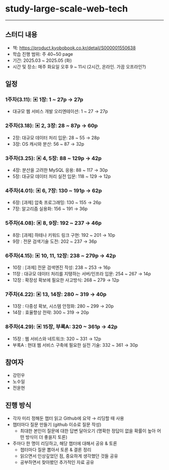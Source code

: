 # study-large-scale-web-tech
---

## 스터디 내용

- 책: https://product.kyobobook.co.kr/detail/S000001550638
- 학습 진행 범위: 주 40~50 page
- 기간: 2025.03 ~ 2025.05 (화)
- 시간 및 장소: 매주 화요일 오후 9 ~ 11시 (2시간, 온라인. 가끔 오프라인?)

## 일정

### 1주차(3.11): ▣ 1장: 1 ~ 27p → 27p

- 대규모 웹 서비스 개발 오리엔테이션: 1 ~ 27  → 27p

### 2주차(3.18): ▣ 2, 3장: 28 ~ 87p → 60p

- 2장: 대규모 데이터 처리 입문: 28 ~ 55 → 28p
- 3장: OS 캐시와 분산: 56 ~ 87 → 32p

### 3주차(3.25): ▣ 4, 5장: 88 ~ 129p → 42p

- 4장: 분산을 고려한 MySQL 응용: 88 ~ 117 → 30p
- 5장: 대규모 데이터 처리 실전 입문: 118 ~ 129 → 12p

### 4주차(4.01): ▣ 6, 7장: 130 ~ 191p → 62p

- 6장: [과제] 압축 프로그래밍: 130 ~ 155 → 26p
- 7장: 알고리즘 실용화: 156 ~ 191 → 36p

### 5주차(4.08): ▣ 8, 9장: 192 ~ 237 → 46p

- 8장: [과제] 하테나 키워드 링크 구현: 192 ~ 201 → 10p
- 9장 : 전문 검색기술 도전: 202 ~ 237 → 36p

### 6주차(4.15): ▣ 10, 11, 12장: 238 ~ 279p → 42p

- 10장 : [과제] 전문 검색엔진 작성: 238 ~ 253 → 16p
- 11장 : 대규모 데이터 처리를 지탱하는 서버/인프라 입문: 254 ~ 267 → 14p
- 12장 : 확장성 확보에 필요한 사고방식: 268 ~ 279 → 12p

### 7주차(4.22): ▣ 13, 14장: 280 ~ 319 → 40p

- 13장 : 다중성 확보, 시스템 안정화: 280 ~ 299 → 20p
- 14장 : 효율향상 전략: 300 ~ 319 → 20p

### 8주차(4.29): ▣ 15장, 부록A: 320 ~ 361p → 42p

- 15장 : 웹 서비스와 네트워크: 320 ~ 331 → 12p
- 부록A : 현대 웹 서비스 구축에 필요한 실전 기술: 332 ~ 361 → 30p

## 참여자

- 강민우
- 노수일
- 전윤현

## 진행 방식

- 각자 미리 정해둔 챕터 읽고 Github에 요약 → 리딩할 때 사용
- 챕터마다 질문 만들기 (github 이슈로 질문 작성)
    - 최대한 본인이 질문에 대한 답변 달아오기 (명확한 정답이 없을 확률이 높아 어떤 방식이 더 좋을지 토론)
- 주마다 한 명이 리딩하고, 해당 챕터에 대해서 공유 & 토론
    - 챕터마다 질문 뽑아서 토론 & 결론 정리
    - 읽으면서 인상깊었던 점, 중요하게 생각했던 것들 공유
    - 공부하면서 찾아봤던 추가적인 자료 공유
